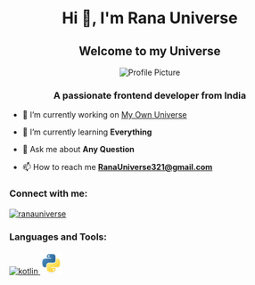 <h1 align="center">Hi 👋, I'm Rana Universe</h1>
<h2 align = "center"> Welcome to my Universe </h2>
<p align="center">
  <img src="https://encrypted-tbn0.gstatic.com/images?q=tbn:ANd9GcSKmaFRb1WCFvJXGTW068tP3QRy9459L-L84CGVD4i1YDrBIuq5zwBrkowujrwBOMT7CRo&usqp=CAU" alt="Profile Picture" width="200"/>
</p>
<h3 align="center">A passionate frontend developer from India</h3>

- 🔭 I’m currently working on [My Own Universe](https://t.me/RanaUniverse)

- 🌱 I’m currently learning **Everything**

- 💬 Ask me about **Any Question**

- 📫 How to reach me **RanaUniverse321@gmail.com**

<h3 align="left">Connect with me:</h3>
<p align="left">
<a href="https://www.youtube.com/c/ranauniverse" target="blank"><img align="center" src="https://raw.githubusercontent.com/rahuldkjain/github-profile-readme-generator/master/src/images/icons/Social/youtube.svg" alt="ranauniverse" height="30" width="40" /></a>
</p>

<h3 align="left">Languages and Tools:</h3>
<p align="left"> <a href="https://kotlinlang.org" target="_blank" rel="noreferrer"> <img src="https://www.vectorlogo.zone/logos/kotlinlang/kotlinlang-icon.svg" alt="kotlin" width="40" height="40"/> </a> <a href="https://www.python.org" target="_blank" rel="noreferrer"> <img src="https://raw.githubusercontent.com/devicons/devicon/master/icons/python/python-original.svg" alt="python" width="40" height="40"/> </a> </p>
